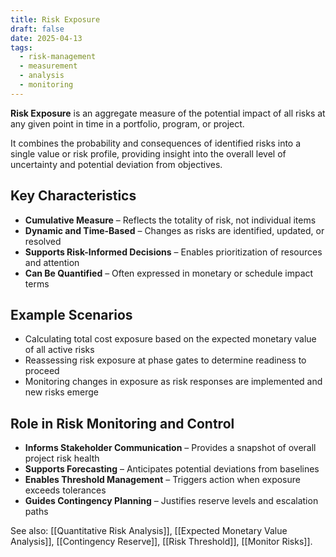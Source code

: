 ```yaml
---
title: Risk Exposure
draft: false
date: 2025-04-13
tags:
  - risk-management
  - measurement
  - analysis
  - monitoring
---
```


**Risk Exposure** is an aggregate measure of the potential impact of all risks at any given point in time in a portfolio, program, or project.

It combines the probability and consequences of identified risks into a single value or risk profile, providing insight into the overall level of uncertainty and potential deviation from objectives.

## Key Characteristics

- **Cumulative Measure** – Reflects the totality of risk, not individual items  
- **Dynamic and Time-Based** – Changes as risks are identified, updated, or resolved  
- **Supports Risk-Informed Decisions** – Enables prioritization of resources and attention  
- **Can Be Quantified** – Often expressed in monetary or schedule impact terms  

## Example Scenarios

- Calculating total cost exposure based on the expected monetary value of all active risks  
- Reassessing risk exposure at phase gates to determine readiness to proceed  
- Monitoring changes in exposure as risk responses are implemented and new risks emerge  

## Role in Risk Monitoring and Control

- **Informs Stakeholder Communication** – Provides a snapshot of overall project risk health  
- **Supports Forecasting** – Anticipates potential deviations from baselines  
- **Enables Threshold Management** – Triggers action when exposure exceeds tolerances  
- **Guides Contingency Planning** – Justifies reserve levels and escalation paths  

See also: [[Quantitative Risk Analysis]], [[Expected Monetary Value Analysis]], [[Contingency Reserve]], [[Risk Threshold]], [[Monitor Risks]].
